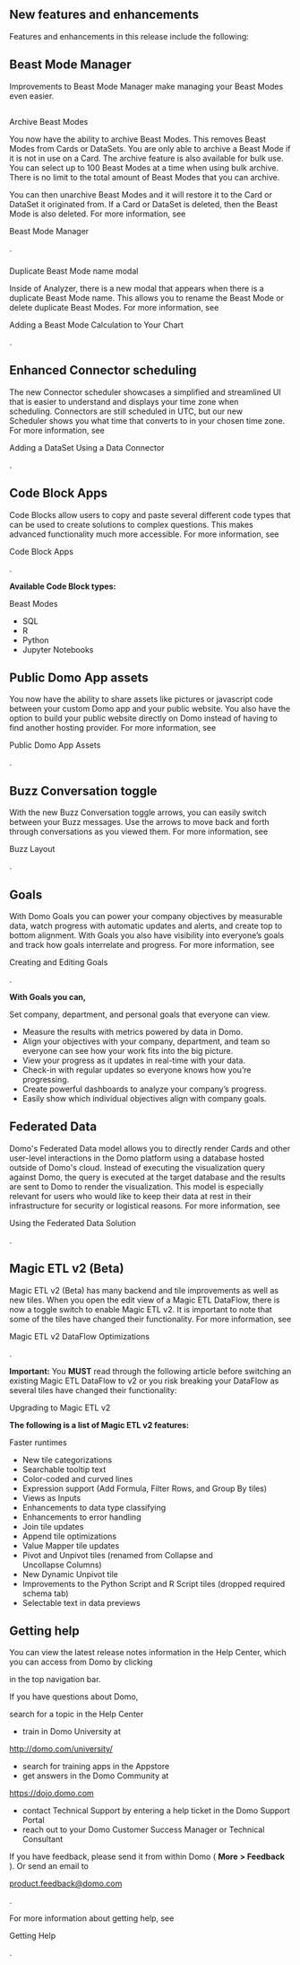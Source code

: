 


 New features and enhancements
--------------------------------

Features and enhancements in this release include the following:


 Beast Mode Manager
--------------------

Improvements to Beast Mode Manager make managing your Beast Modes even easier.

##
 Archive Beast Modes

You now have the ability to archive Beast Modes. This removes Beast Modes from Cards or DataSets. You are only able to archive a Beast Mode if it is not in use on a Card. The archive feature is also available for bulk use. You can select up to 100 Beast Modes at a time when using bulk archive. There is no limit to the total amount of Beast Modes that you can archive.


 You can then unarchive Beast Modes and it will restore it to the Card or DataSet it originated from. If a Card or DataSet is deleted, then the Beast Mode is also deleted. For more information, see

Beast Mode Manager

.


###
 Duplicate Beast Mode name modal

Inside of Analyzer, there is a new modal that appears when there is a duplicate Beast Mode name. This allows you to rename the Beast Mode or delete duplicate Beast Modes. For more information, see

Adding a Beast Mode Calculation to Your Chart

.

Enhanced Connector scheduling
-------------------------------

The new Connector scheduler showcases a simplified and streamlined UI that is easier to understand and displays your time zone when scheduling. Connectors are still scheduled in UTC, but our new Scheduler shows you what time that converts to in your chosen time zone. For more information, see

Adding a DataSet Using a Data Connector

.


 Code Block Apps
-----------------

Code Blocks allow users to copy and paste several different code types that can be used to create solutions to complex questions. This makes advanced functionality much more accessible. For more information, see

Code Block Apps

.


**Available Code Block types:**

 Beast Modes
* SQL
* R
* Python
* Jupyter Notebooks


 Public Domo App assets
------------------------

You now have the ability to share assets like pictures or javascript code between your custom Domo app and your public website. You also have the option to build your public website directly on Domo instead of having to find another hosting provider. For more information, see

Public Domo App Assets

.


 Buzz Conversation toggle
--------------------------

With the new Buzz Conversation toggle arrows, you can easily switch between your Buzz messages. Use the arrows to move back and forth through conversations as you viewed them. For more information, see

Buzz Layout

.

Goals
-------

With Domo Goals you can power your company objectives by measurable data, watch progress with automatic updates and alerts, and create top to bottom alignment. With Goals you also have visibility into everyone’s goals and track how goals interrelate and progress. For more information, see

Creating and Editing Goals

.


**With Goals you can,**

 Set company, department, and personal goals that everyone can view.
* Measure the results with metrics powered by data in Domo.
* Align your objectives with your company, department, and team so everyone can see how your work fits into the big picture.
* View your progress as it updates in real-time with your data.
* Check-in with regular updates so everyone knows how you’re progressing.
* Create powerful dashboards to analyze your company’s progress.
* Easily show which individual objectives align with company goals.


 Federated Data
----------------

Domo's Federated Data model allows you to directly render Cards and other user-level interactions in the Domo platform using a database hosted outside of Domo's cloud. Instead of executing the visualization query against Domo, the query is executed at the target database and the results are sent to Domo to render the visualization. This model is especially relevant for users who would like to keep their data at rest in their infrastructure for security or logistical reasons. For more information, see

Using the Federated Data Solution

.

Magic ETL v2 (Beta)
---------------------

Magic ETL v2 (Beta) has many backend and tile improvements as well as new tiles. When you open the edit view of a Magic ETL DataFlow, there is now a toggle switch to enable Magic ETL v2. It is important to note that some of the tiles have changed their functionality. For more information, see

Magic ETL v2 DataFlow Optimizations

.


**Important:**
 You
 **MUST**
 read through the following article before switching an existing Magic ETL DataFlow to v2 or you risk breaking your DataFlow as several tiles have changed their functionality:

Upgrading to Magic ETL v2


**The following is a list of Magic ETL v2 features:**

 Faster runtimes
* New tile categorizations
* Searchable tooltip text
* Color-coded and curved lines
* Expression support (Add Formula, Filter Rows, and Group By tiles)
* Views as Inputs
* Enhancements to data type classifying
* Enhancements to error handling
* Join tile updates
* Append tile optimizations
* Value Mapper tile updates
* Pivot and Unpivot tiles (renamed from Collapse and Uncollapse Columns)
* New Dynamic Unpivot tile
* Improvements to the Python Script and R Script tiles (dropped required schema tab)
* Selectable text in data previews

Getting help
--------------

You can view the latest release notes information in the Help Center, which you can access from Domo by clicking

in the top navigation bar.


 If you have questions about Domo,

 search for a topic in the Help Center
* train in Domo University at

http://domo.com/university/
* search for training apps in the Appstore
* get answers in the Domo Community at

https://dojo.domo.com
* contact Technical Support by entering a help ticket in the Domo Support Portal
* reach out to your Domo Customer Success Manager or Technical Consultant

If you have feedback, please send it from within Domo (
 **More**
****> Feedback****
 ). Or send an email to

product.feedback@domo.com

.


 For more information about getting help, see

Getting Help

.

